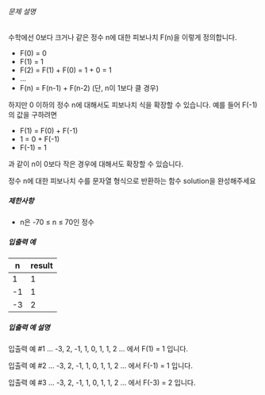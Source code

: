 ###### 문제 설명

수학에선 0보다 크거나 같은 정수 n에 대한 피보나치 F(n)을 이렇게 정의합니다.

- F(0) = 0
- F(1) = 1
- F(2) = F(1) + F(0) = 1 + 0 = 1
- ...
- F(n) = F(n-1) + F(n-2) (단, n이 1보다 클 경우)

하지만 0 이하의 정수 n에 대해서도 피보나치 식을 확장할 수 있습니다. 예를 들어 F(-1)의 값을 구하려면

- F(1) = F(0) + F(-1)
- 1 = 0 + F(-1)
- F(-1) = 1

과 같이 n이 0보다 작은 경우에 대해서도 확장할 수 있습니다.

정수 n에 대한 피보나치 수를 문자열 형식으로 반환하는 함수 solution을 완성해주세요

##### 제한사항

- n은 -70 ≤ n ≤ 70인 정수

##### 입출력 예

| n   | result |
| --- | ------ |
| 1   | 1      |
| -1  | 1      |
| -3  | 2      |

##### 입출력 예 설명

입출력 예 #1
... -3, 2, -1, 1, 0, 1, 1, 2 ... 에서 F(1) = 1 입니다.

입출력 예 #2
... -3, 2, -1, 1, 0, 1, 1, 2 ... 에서 F(-1) = 1 입니다.

입출력 예 #3
... -3, 2, -1, 1, 0, 1, 1, 2 ... 에서 F(-3) = 2 입니다.
